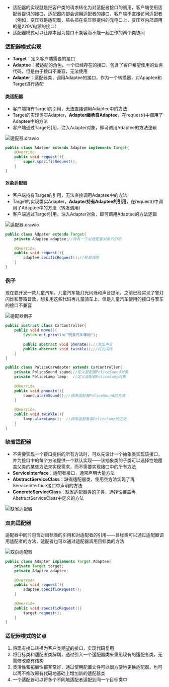 

* 适配器的实现就是把客户类的请求转化为对适配者接口的调用，客户端使用适配器提供的接口，适配器内部会调用适配者的接口，客户端不直接访问适配者（例如，变压器是适配器，插头插在变压器提供的充电口上，变压器内部调用的是220V电源的接口）
* 适配器模式可以让原本因为接口不兼容而不能一起工作的两个类协同



### 适配器模式实现

* **Target**：定义客户端需要的接口
* **Adaptee**：被适配的角色，一个已经存在的接口，包含了客户希望使用的业务代码，但是由于接口不兼容，无法使用
* **Adapter**：适配器类，调用Adaptee的接口，作为一个转换器，对Apaptee和Target进行适配



#### 类适配器

* 客户端持有Target的引用，无法直接调用Adaptee中的方法
* Target的实现类实Adapter，**Adapter继承自Adaptee**，在request()中调用了Adaptee中的方法
* 客户端通过Target引用，注入Adapter对象，即可调用Adaptee的方法逻辑

![适配器.drawio](picture/适配器.drawio.png)

```java
public class Adatper extends Adaptee implements Target{
    @Override 
    public void request(){
        super.specificRequest();
    }
}
```



#### 对象适配器

* 客户端持有Target的引用，无法直接调用Adaptee中的方法
* Target的实现类实Adapter，**Adapter持有Adaptee的引用**，在request()中调用了Adaptee中的方法（转发调用）
* 客户端通过Target引用，注入Adapter对象，即可调用Adaptee的方法逻辑

![适配器.drawio](picture/适配器.drawio1.png)

```java
public class Adpater extends Target{
    private Adaptee adaptee;//持有一个对适配者对象的引用
    
    @Override
    public void request(){
        adaptee.secificRequest();//转发调用
    }
}
```





### 例子

现在要开发一款儿童汽车，儿童汽车能灯光闪烁和声音提示，之前已经实现了警灯闪烁和警笛音效，想复用这些代码再儿童骑车上，但是儿童汽车使用的接口与警车的接口不兼容

![适配器例子](picture/适配器例子.png)

```java
public abstract class CarController{
    public void move(){
        System.out.println("玩具汽车移动");
        
        public abstract void phonate();//发出声音
        public abstract void twinkle();//灯光闪烁
    }
}

public class PoliceCarAdapter extends CarController{
    private PoliceSound sound;//定义是配置PoliceSound对象
    private PoliceLamp lamp;  //定义适配者PoliceLamp对象
    
    @Override
    public void phonate(){
        sound.alarmSound();//调用适配者PoliceSound的方法
    }
    
    @Override
    public void twinkle(){
        lamp.alarmLamp();  //调用适配者类PoliceLamp的方法
    }
}
```





### 缺省适配器

* 不需要实现一个接口提供的所有方法时，可以先设计一个抽象类实现该接口，并为接口中的每个方法提供一个默认实现——该抽象类的子类可以选择性地覆盖父类的某些方法来实现需求，而不需要实现接口中的所有方法
* **ServiceInterface**：适配者接口，通常声明大量方法
* **AbstractServiceClass**：缺省适配器类，使用空方法实现了再ServiceInterface接口中声明的方法
* **ConcreteServiceClass**：缺省适配器类的子类，选择性覆盖再AbstractServiceClass中定义的方法

![缺省适配器](picture/缺省适配器.png)



### 双向适配器

适配器中同时包含对目标类的引用和对适配者的引用——目标类可以通过适配器调用适配者的方法，适配者也可以通过适配器调用目标类的方法

![双向适配器](picture/双向适配器.png)

```java
public class Adapter implements Target,Adaptee{
    private Target target;
    private Adaptee adaptee;
    
    @Overrode
    public void request(){
        adaptee.specificRequest();
    }
    
    @Override
    public void specificRequest(){
        target.request();
    }
}
```



### 适配器模式的优点

1. 将现有接口转换为客户类期望的接口，实现代码复用
2. 将目标类和适配者类解耦，通过引入一个适配器类来重用现有的适配者类，无需修改原有结构
3. 灵活性和拓展性都非常好，通过使用配置文件可以很方便地更换适配器，也可以再不修改原有代码地基础上增加新的适配器类
4. 一个适配器可以将多个不同地适配者适配到同一个目标类中

